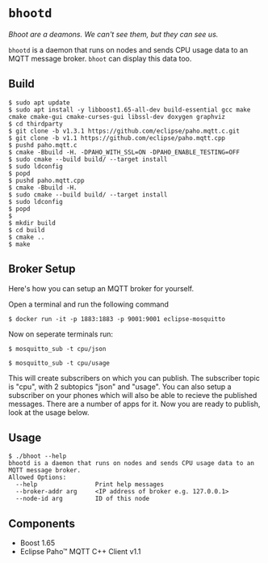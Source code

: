 # `bhootd`
_Bhoot are a deamons. We can't see them, but they can see us._

`bhootd` is a daemon that runs on nodes and sends CPU usage data to an MQTT message broker. `bhoot` can display this data too.


## Build
```console
$ sudo apt update
$ sudo apt install -y libboost1.65-all-dev build-essential gcc make cmake cmake-gui cmake-curses-gui libssl-dev doxygen graphviz
$ cd thirdparty
$ git clone -b v1.3.1 https://github.com/eclipse/paho.mqtt.c.git
$ git clone -b v1.1 https://github.com/eclipse/paho.mqtt.cpp
$ pushd paho.mqtt.c
$ cmake -Bbuild -H. -DPAHO_WITH_SSL=ON -DPAHO_ENABLE_TESTING=OFF
$ sudo cmake --build build/ --target install
$ sudo ldconfig
$ popd
$ pushd paho.mqtt.cpp
$ cmake -Bbuild -H.
$ sudo cmake --build build/ --target install
$ sudo ldconfig
$ popd
$ 
$ mkdir build
$ cd build 
$ cmake ..
$ make
```

## Broker Setup
Here's how you can setup an MQTT broker for yourself.

Open a terminal and run the following command
```console
$ docker run -it -p 1883:1883 -p 9001:9001 eclipse-mosquitto
```

Now on seperate terminals run:
```console
$ mosquitto_sub -t cpu/json 
```

```console
$ mosquitto_sub -t cpu/usage 
```

This will create subscribers on which you can publish. The subscriber topic is "cpu", with 2 subtopics "json" and "usage". 
You can also setup a subscriber on your phones which will also be able to recieve the published messages. There are a number of apps for it. Now you are ready to publish, look at the usage below.


## Usage

```console
$ ./bhoot --help                                  
bhootd is a daemon that runs on nodes and sends CPU usage data to an MQTT message broker.
Allowed Options:
  --help                Print help messages
  --broker-addr arg     <IP address of broker e.g. 127.0.0.1>
  --node-id arg         ID of this node

```

## Components

- Boost 1.65
- Eclipse Paho™ MQTT C++ Client v1.1


